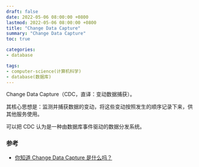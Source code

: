 ```yaml
---
draft: false
date: 2022-05-06 08:00:00 +0800
lastmod: 2022-05-06 08:00:00 +0800
title: "Change Data Capture"
summary: "Change Data Capture"
toc: true

categories:
- database

tags:
- computer-science(计算机科学)
- database(数据库)
---
```


Change Data Capture（CDC，直译：变动数据捕获）。

其核心思想是：监测并捕获数据的变动，将这些变动按照发生的顺序记录下来，供其他服务使用。

可以把 CDC 认为是一种由数据库事件驱动的数据分发系统。

### 参考

- [你知道 Change Data Capture 是什么吗？](https://farer.org/2018/07/27/change-data-capture/)